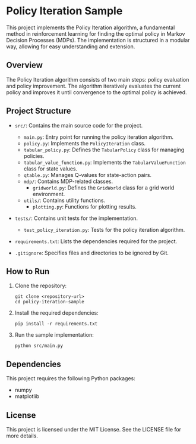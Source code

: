 # Policy Iteration Sample

This project implements the Policy Iteration algorithm, a fundamental method in reinforcement learning for finding the optimal policy in Markov Decision Processes (MDPs). The implementation is structured in a modular way, allowing for easy understanding and extension.

## Overview

The Policy Iteration algorithm consists of two main steps: policy evaluation and policy improvement. The algorithm iteratively evaluates the current policy and improves it until convergence to the optimal policy is achieved.

## Project Structure

- `src/`: Contains the main source code for the project.
  - `main.py`: Entry point for running the policy iteration algorithm.
  - `policy.py`: Implements the `PolicyIteration` class.
  - `tabular_policy.py`: Defines the `TabularPolicy` class for managing policies.
  - `tabular_value_function.py`: Implements the `TabularValueFunction` class for state values.
  - `qtable.py`: Manages Q-values for state-action pairs.
  - `mdp/`: Contains MDP-related classes.
    - `gridworld.py`: Defines the `GridWorld` class for a grid world environment.
  - `utils/`: Contains utility functions.
    - `plotting.py`: Functions for plotting results.

- `tests/`: Contains unit tests for the implementation.
  - `test_policy_iteration.py`: Tests for the policy iteration algorithm.

- `requirements.txt`: Lists the dependencies required for the project.

- `.gitignore`: Specifies files and directories to be ignored by Git.

## How to Run

1. Clone the repository:
   ```
   git clone <repository-url>
   cd policy-iteration-sample
   ```

2. Install the required dependencies:
   ```
   pip install -r requirements.txt
   ```

3. Run the sample implementation:
   ```
   python src/main.py
   ```

## Dependencies

This project requires the following Python packages:
- numpy
- matplotlib

## License

This project is licensed under the MIT License. See the LICENSE file for more details.
